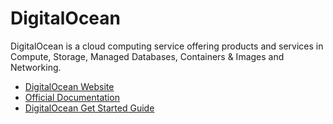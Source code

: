 # DigitalOcean

DigitalOcean is a cloud computing service offering products and services in Compute, Storage, Managed Databases, Containers & Images and Networking.

- [DigitalOcean Website](https://www.digitalocean.com/)
- [Official Documentation](https://docs.digitalocean.com/products/)
- [DigitalOcean Get Started Guide](https://docs.digitalocean.com/products/getting-started/)
